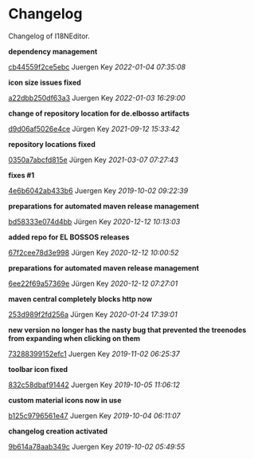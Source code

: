 # Changelog

Changelog of I18NEditor.


**dependency management**


[cb44559f2ce5ebc](https://github.com/elbosso/i18neditor/commit/cb44559f2ce5ebc) Juergen Key *2022-01-04 07:35:08*

**icon size issues fixed**


[a22dbb250df63a3](https://github.com/elbosso/i18neditor/commit/a22dbb250df63a3) Juergen Key *2022-01-03 16:29:00*

**change of repository location for de.elbosso artifacts**


[d9d06af5026e4ce](https://github.com/elbosso/i18neditor/commit/d9d06af5026e4ce) Jürgen Key *2021-09-12 15:33:42*

**repository locations fixed**


[0350a7abcfd815e](https://github.com/elbosso/i18neditor/commit/0350a7abcfd815e) Jürgen Key *2021-03-07 07:27:43*



**fixes #1**


[4e6b6042ab433b6](https://github.com/elbosso/i18neditor/commit/4e6b6042ab433b6) Juergen Key *2019-10-02 09:22:39*



**preparations for automated maven release management**


[bd58333e074d4bb](https://github.com/elbosso/i18neditor/commit/bd58333e074d4bb) Jürgen Key *2020-12-12 10:13:03*

**added repo for EL BOSSOS releases**


[67f2cee78d3e998](https://github.com/elbosso/i18neditor/commit/67f2cee78d3e998) Jürgen Key *2020-12-12 10:00:52*

**preparations for automated maven release management**


[6ee22f69a57369e](https://github.com/elbosso/i18neditor/commit/6ee22f69a57369e) Jürgen Key *2020-12-12 07:27:01*

**maven central completely blocks http now**


[253d989f2fd256a](https://github.com/elbosso/i18neditor/commit/253d989f2fd256a) Jürgen Key *2020-01-24 17:39:01*

**new version no longer has the nasty bug that prevented the treenodes from expanding when clicking on them**


[73288399152efc1](https://github.com/elbosso/i18neditor/commit/73288399152efc1) Juergen Key *2019-11-02 06:25:37*

**toolbar icon fixed**


[832c58dbaf91442](https://github.com/elbosso/i18neditor/commit/832c58dbaf91442) Juergen Key *2019-10-05 11:06:12*

**custom material icons now in use**


[b125c9796561e47](https://github.com/elbosso/i18neditor/commit/b125c9796561e47) Juergen Key *2019-10-04 06:11:07*

**changelog creation activated**


[9b614a78aab349c](https://github.com/elbosso/i18neditor/commit/9b614a78aab349c) Juergen Key *2019-10-02 05:49:55*



